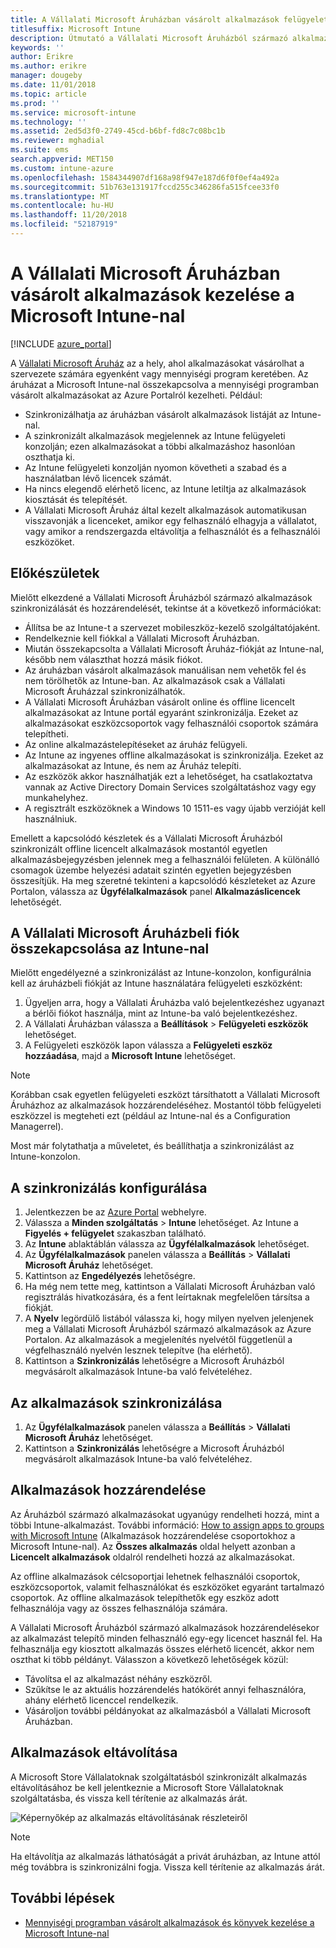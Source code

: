```yaml
---
title: A Vállalati Microsoft Áruházban vásárolt alkalmazások felügyelete
titlesuffix: Microsoft Intune
description: Útmutató a Vállalati Microsoft Áruházból származó alkalmazások Intune-ba való szinkronizálásához, és ezután azok kiosztásához és nyomon követéséhez.
keywords: ''
author: Erikre
ms.author: erikre
manager: dougeby
ms.date: 11/01/2018
ms.topic: article
ms.prod: ''
ms.service: microsoft-intune
ms.technology: ''
ms.assetid: 2ed5d3f0-2749-45cd-b6bf-fd8c7c08bc1b
ms.reviewer: mghadial
ms.suite: ems
search.appverid: MET150
ms.custom: intune-azure
ms.openlocfilehash: 1584344907df168a98f947e187d6f0f0ef4a492a
ms.sourcegitcommit: 51b763e131917fccd255c346286fa515fcee33f0
ms.translationtype: MT
ms.contentlocale: hu-HU
ms.lasthandoff: 11/20/2018
ms.locfileid: "52187919"
---
```

# <a name="how-to-manage-apps-you-purchased-from-the-microsoft-store-for-business-with-microsoft-intune"></a>A Vállalati Microsoft Áruházban vásárolt alkalmazások kezelése a Microsoft Intune-nal

[!INCLUDE [azure_portal](./includes/azure_portal.md)]

A [Vállalati Microsoft Áruház](https://www.microsoft.com/business-store) az a hely, ahol alkalmazásokat vásárolhat a szervezete számára egyenként vagy mennyiségi program keretében. Az áruházat a Microsoft Intune-nal összekapcsolva a mennyiségi programban vásárolt alkalmazásokat az Azure Portalról kezelheti. Például:
* Szinkronizálhatja az áruházban vásárolt alkalmazások listáját az Intune-nal.
* A szinkronizált alkalmazások megjelennek az Intune felügyeleti konzolján; ezen alkalmazásokat a többi alkalmazáshoz hasonlóan oszthatja ki.
* Az Intune felügyeleti konzolján nyomon követheti a szabad és a használatban lévő licencek számát.
* Ha nincs elegendő elérhető licenc, az Intune letiltja az alkalmazások kiosztását és telepítését.
* A Vállalati Microsoft Áruház által kezelt alkalmazások automatikusan visszavonják a licenceket, amikor egy felhasználó elhagyja a vállalatot, vagy amikor a rendszergazda eltávolítja a felhasználót és a felhasználói eszközöket.

## <a name="before-you-start"></a>Előkészületek

Mielőtt elkezdené a Vállalati Microsoft Áruházból származó alkalmazások szinkronizálását és hozzárendelését, tekintse át a következő információkat:

- Állítsa be az Intune-t a szervezet mobileszköz-kezelő szolgáltatójaként.
- Rendelkeznie kell fiókkal a Vállalati Microsoft Áruházban.
- Miután összekapcsolta a Vállalati Microsoft Áruház-fiókját az Intune-nal, később nem választhat hozzá másik fiókot.
- Az áruházban vásárolt alkalmazások manuálisan nem vehetők fel és nem törölhetők az Intune-ban. Az alkalmazások csak a Vállalati Microsoft Áruházzal szinkronizálhatók.
- A Vállalati Microsoft Áruházban vásárolt online és offline licencelt alkalmazásokat az Intune portál egyaránt szinkronizálja. Ezeket az alkalmazásokat eszközcsoportok vagy felhasználói csoportok számára telepítheti. 
- Az online alkalmazástelepítéseket az áruház felügyeli.
- Az Intune az ingyenes offline alkalmazásokat is szinkronizálja. Ezeket az alkalmazásokat az Intune, és nem az Áruház telepíti.
- Az eszközök akkor használhatják ezt a lehetőséget, ha csatlakoztatva vannak az Active Directory Domain Services szolgáltatáshoz vagy egy munkahelyhez.
- A regisztrált eszközöknek a Windows 10 1511-es vagy újabb verzióját kell használniuk.

Emellett a kapcsolódó készletek és a Vállalati Microsoft Áruházból szinkronizált offline licencelt alkalmazások mostantól egyetlen alkalmazásbejegyzésben jelennek meg a felhasználói felületen. A különálló csomagok üzembe helyezési adatait szintén egyetlen bejegyzésben összesítjük. Ha meg szeretné tekinteni a kapcsolódó készleteket az Azure Portalon, válassza az **Ügyfélalkalmazások** panel **Alkalmazáslicencek** lehetőségét.

## <a name="associate-your-microsoft-store-for-business-account-with-intune"></a>A Vállalati Microsoft Áruházbeli fiók összekapcsolása az Intune-nal
Mielőtt engedélyezné a szinkronizálást az Intune-konzolon, konfigurálnia kell az áruházbeli fiókját az Intune használatára felügyeleti eszközként:
1. Ügyeljen arra, hogy a Vállalati Áruházba való bejelentkezéshez ugyanazt a bérlői fiókot használja, mint az Intune-ba való bejelentkezéshez.
2. A Vállalati Áruházban válassza a **Beállítások** > **Felügyeleti eszközök** lehetőséget.
3. A Felügyeleti eszközök lapon válassza a **Felügyeleti eszköz hozzáadása**, majd a **Microsoft Intune** lehetőséget.

> [!NOTE]
> Korábban csak egyetlen felügyeleti eszközt társíthatott a Vállalati Microsoft Áruházhoz az alkalmazások hozzárendeléséhez. Mostantól több felügyeleti eszközzel is megteheti ezt (például az Intune-nal és a Configuration Managerrel).

Most már folytathatja a műveletet, és beállíthatja a szinkronizálást az Intune-konzolon.

## <a name="configure-synchronization"></a>A szinkronizálás konfigurálása

1. Jelentkezzen be az [Azure Portal](https://portal.azure.com) webhelyre.
2. Válassza a **Minden szolgáltatás** > **Intune** lehetőséget. Az Intune a **Figyelés + felügyelet** szakaszban található.
3. Az **Intune** ablaktáblán válassza az **Ügyfélalkalmazások** lehetőséget.
1. Az **Ügyfélalkalmazások** panelen válassza a **Beállítás** > **Vállalati Microsoft Áruház** lehetőséget.
2. Kattintson az **Engedélyezés** lehetőségre.
3. Ha még nem tette meg, kattintson a Vállalati Microsoft Áruházban való regisztrálás hivatkozására, és a fent leírtaknak megfelelően társítsa a fiókját.
5. A **Nyelv** legördülő listából válassza ki, hogy milyen nyelven jelenjenek meg a Vállalati Microsoft Áruházból származó alkalmazások az Azure Portalon. Az alkalmazások a megjelenítés nyelvétől függetlenül a végfelhasználó nyelvén lesznek telepítve (ha elérhető).
6. Kattintson a **Szinkronizálás** lehetőségre a Microsoft Áruházból megvásárolt alkalmazások Intune-ba való felvételéhez.

## <a name="synchronize-apps"></a>Az alkalmazások szinkronizálása

1. Az **Ügyfélalkalmazások** panelen válassza a **Beállítás** > **Vállalati Microsoft Áruház** lehetőséget.
2. Kattintson a **Szinkronizálás** lehetőségre a Microsoft Áruházból megvásárolt alkalmazások Intune-ba való felvételéhez.

## <a name="assign-apps"></a>Alkalmazások hozzárendelése

Az Áruházból származó alkalmazásokat ugyanúgy rendelheti hozzá, mint a többi Intune-alkalmazást. További információ: [How to assign apps to groups with Microsoft Intune](apps-deploy.md) (Alkalmazások hozzárendelése csoportokhoz a Microsoft Intune-nal). Az **Összes alkalmazás** oldal helyett azonban a **Licencelt alkalmazások** oldalról rendelheti hozzá az alkalmazásokat.

Az offline alkalmazások célcsoportjai lehetnek felhasználói csoportok, eszközcsoportok, valamit felhasználókat és eszközöket egyaránt tartalmazó csoportok.
Az offline alkalmazások telepíthetők egy eszköz adott felhasználója vagy az összes felhasználója számára. 


A Vállalati Microsoft Áruházból származó alkalmazások hozzárendelésekor az alkalmazást telepítő minden felhasználó egy-egy licencet használ fel. Ha felhasználja egy kiosztott alkalmazás összes elérhető licencét, akkor nem oszthat ki több példányt. Válasszon a következő lehetőségek közül:
* Távolítsa el az alkalmazást néhány eszközről.
* Szűkítse le az aktuális hozzárendelés hatókörét annyi felhasználóra, ahány elérhető licenccel rendelkezik.
* Vásároljon további példányokat az alkalmazásból a Vállalati Microsoft Áruházban.

## <a name="remove-apps"></a>Alkalmazások eltávolítása

A Microsoft Store Vállalatoknak szolgáltatásból szinkronizált alkalmazás eltávolításához be kell jelentkeznie a Microsoft Store Vállalatoknak szolgáltatásba, és vissza kell térítenie az alkalmazás árát.

![Képernyőkép az alkalmazás eltávolításának részleteiről](./media/microsoft-store-for-business-01.png)

> [!NOTE]
> Ha eltávolítja az alkalmazás láthatóságát a privát áruházban, az Intune attól még továbbra is szinkronizálni fogja. Vissza kell térítenie az alkalmazás árát.

## <a name="next-steps"></a>További lépések

- [Mennyiségi programban vásárolt alkalmazások és könyvek kezelése a Microsoft Intune-nal](vpp-apps.md)